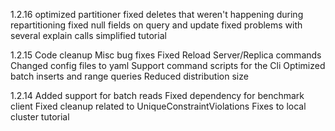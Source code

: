 1.2.16
optimized partitioner
fixed deletes that weren't happening during repartitioning
fixed null fields on query and update
fixed problems with several explain calls
simplified tutorial

1.2.15
Code cleanup
Misc bug fixes
Fixed Reload Server/Replica commands
Changed config files to yaml
Support command scripts for the Cli
Optimized batch inserts and range queries
Reduced distribution size

1.2.14
Added support for batch reads
Fixed dependency for benchmark client
Fixed cleanup related to UniqueConstraintViolations
Fixes to local cluster tutorial
